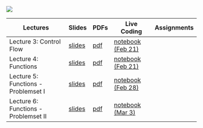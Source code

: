 ![](https://media.gettyimages.com/id/860495432/vector/retro-wave-pattern-horizontal.jpg?s=2048x2048&w=gi&k=20&c=7ZOSRJAzFRHa0kOODyE5Jg0ryH2BsS2xzUA6rEltdjQ=)

| Lectures | Slides | PDFs | Live Coding | Assignments |
| - | - | - | - | - |
| Lecture 3: Control Flow | [slides](https://ahmedmoustafa.github.io/AUC-DSCI1412-Spring2024/lectures/lecture03_python_control_flow.html) | [pdf](pdfs/lecture03_python_control_flow.pdf) | [notebook (Feb 21)](https://colab.research.google.com/drive/1mejOIcaJoz7j5KvtiYwk-d57oWGZWoOu?usp=sharing) |  |
| Lecture 4: Functions | [slides](https://ahmedmoustafa.github.io/AUC-DSCI1412-Spring2024/lectures/lecture04_functions.html) | [pdf](pdfs/lecture04_functions.pdf) | [notebook (Feb 21)](https://colab.research.google.com/drive/1mejOIcaJoz7j5KvtiYwk-d57oWGZWoOu?usp=sharing) |  |
| Lecture 5: Functions - Problemset I | [slides](https://ahmedmoustafa.github.io/AUC-DSCI1412-Spring2024/lectures/lecture05_functions_problemset_i.html) | [pdf](pdfs/lecture05_functions_problemset_i.pdf) | [notebook (Feb 28)](https://colab.research.google.com/drive/1Aq2shU4BuKpVf_clM1mXn6BmtAvcSXxv?usp=sharing) |  |
| Lecture 6: Functions - Problemset II | [slides](https://ahmedmoustafa.github.io/AUC-DSCI1412-Spring2024/lectures/lecture06_functions_problemset_ii.html) | [pdf](pdfs/lecture06_functions_problemset_ii.pdf) | [notebook (Mar 3)](https://colab.research.google.com/drive/1xFAa7Mo0xrplxC28EJ_9bUJDV63qNVeD?usp=sharing) |  |

